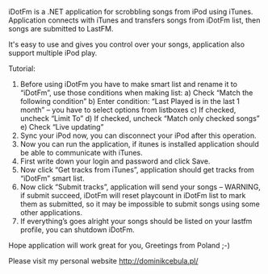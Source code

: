 iDotFm is a .NET application for scrobbling songs from iPod using iTunes. Application connects with iTunes and transfers songs from iDotFm list, then songs are submitted to LastFM.

It's easy to use and gives you control over your songs, application also support multiple iPod play.

Tutorial:

1. Before using iDotFm you have to make smart list and rename it to “iDotFm”, use those conditions when making list:
a) Check “Match the following condition”
b) Enter condition: “Last Played is in the last 1 month” – you have to select options from listboxes
c) If checked, uncheck “Limit To”
d) If checked, uncheck “Match only checked songs”
e) Check “Live updating”
2. Sync your iPod now, you can disconnect your iPod after this operation.
3. Now you can run the application, if itunes is installed application should be able to communicate with iTunes.
4. First write down your login and password and click Save.
5. Now click “Get tracks from iTunes”, application should get tracks from “iDotFm” smart list.
6. Now click “Submit tracks”, application will send your songs – WARNING, if submit succeed, iDotFm will reset playcount in iDotFm list to mark them as submitted, so it may be impossible to submit songs using some other applications.
7. If everything’s goes alright your songs should be listed on your lastfm profile, you can shutdown iDotFm.


Hope application will work great for you,
Greetings from Poland ;-)

Please visit my personal website http://dominikcebula.pl/
